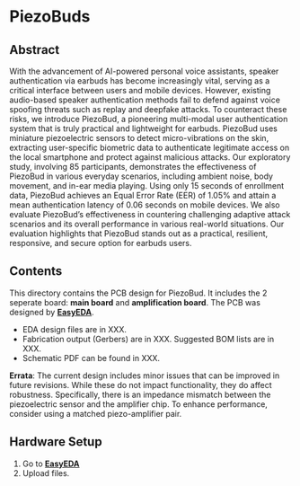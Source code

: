 # PiezoBuds
## Abstract
With the advancement of AI-powered personal voice assistants, speaker authentication via earbuds has become increasingly vital, serving as a critical interface between users and mobile devices. However, existing audio-based speaker authentication methods fail to defend against voice spoofing threats such as replay and deepfake attacks. To counteract these risks, we introduce PiezoBud, a pioneering multi-modal user authentication system that is truly practical and lightweight for earbuds. PiezoBud uses miniature piezoelectric sensors to detect micro-vibrations on the skin, extracting user-specific biometric data to authenticate legitimate access
on the local smartphone and protect against malicious attacks. Our exploratory study, involving 85 participants, demonstrates the effectiveness of PiezoBud in various everyday scenarios, including ambient noise, body movement, and in-ear media playing. Using only 15 seconds of enrollment data, PiezoBud achieves an Equal Error Rate (EER) of 1.05% and attain a mean authentication latency of 0.06 seconds on mobile devices. We also evaluate PiezoBud’s effectiveness in countering challenging adaptive attack scenarios and its overall performance in various real-world situations. Our evaluation highlights that PiezoBud stands out as a practical, resilient, responsive, and secure option for earbuds users.
## Contents
This directory contains the PCB design for PiezoBud. It includes the 2 seperate board: **main board** and **amplification board**. The PCB was designed by **[EasyEDA](https://easyeda.com/)**.
- EDA design files are in XXX.
- Fabrication output (Gerbers) are in XXX. Suggested BOM lists are in XXX.
- Schematic PDF can be found in XXX.
  
**Errata**: The current design includes minor issues that can be improved in future revisions. While these do not impact functionality, they do affect robustness. Specifically, there is an impedance mismatch between the piezoelectric sensor and the amplifier chip. To enhance performance, consider using a matched piezo-amplifier pair.
## Hardware Setup
1. Go to **[EasyEDA](https://easyeda.com/)**
2. Upload files.
